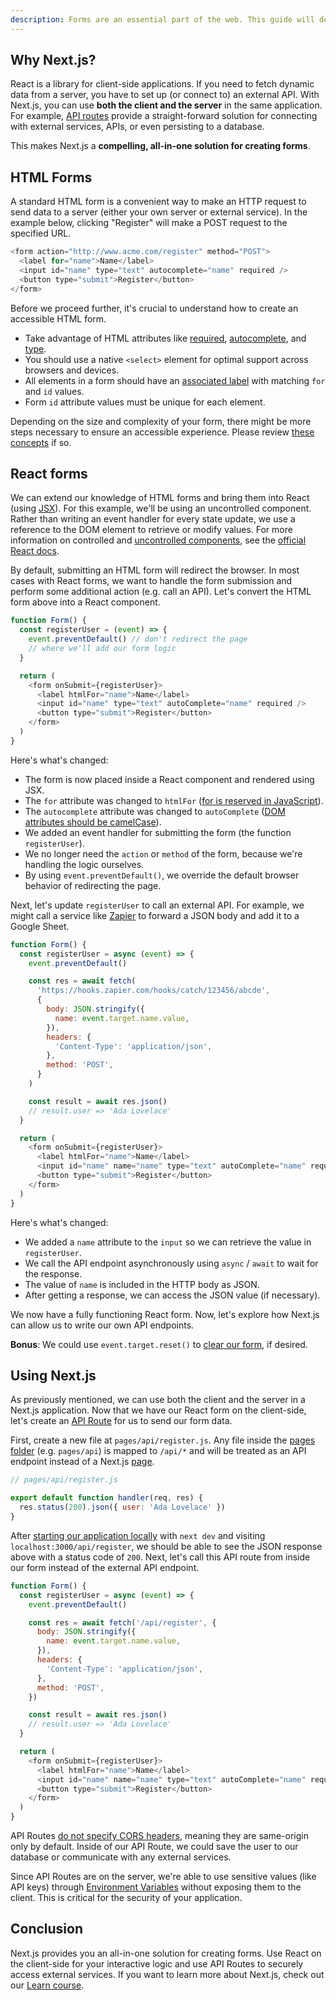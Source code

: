 ```yaml
---
description: Forms are an essential part of the web. This guide will demonstrate how to build a performant, accessible form with Next.js while teaching the best practices for HTML & React forms along the way. Learn more here.
---
```


## Why Next.js?

React is a library for client-side applications. If you need to fetch dynamic data from a server, you have to set up (or connect to) an external API. With Next.js, you can use **both the client and the server** in the same application. For example, [API routes](https://nextjs.org/docs/api-routes/introduction) provide a straight-forward solution for connecting with external services, APIs, or even persisting to a database.

This makes Next.js a **compelling, all-in-one solution for creating forms**.

## HTML Forms

A standard HTML form is a convenient way to make an HTTP request to send data to a server (either your own server or external service). In the example below, clicking "Register" will make a POST request to the specified URL.

```js
<form action="http://www.acme.com/register" method="POST">
  <label for="name">Name</label>
  <input id="name" type="text" autocomplete="name" required />
  <button type="submit">Register</button>
</form>
```

Before we proceed further, it's crucial to understand how to create an accessible HTML form.

- Take advantage of HTML attributes like [required](https://www.w3schools.com/tags/att_input_required.asp), [autocomplete](https://developer.mozilla.org/en-US/docs/Web/HTML/Attributes/autocomplete), and [type](https://www.w3schools.com/tags/att_type.asp).
- You should use a native `<select>` element for optimal support across browsers and devices.
- All elements in a form should have an [associated label](https://www.w3.org/WAI/tutorials/forms/labels/) with matching `for` and `id` values.
- Form `id` attribute values must be unique for each element.

Depending on the size and complexity of your form, there might be more steps necessary to ensure an accessible experience. Please review [these concepts](https://www.w3.org/WAI/tutorials/forms/) if so.

## React forms

We can extend our knowledge of HTML forms and bring them into React (using [JSX](https://reactjs.org/docs/introducing-jsx.html)). For this example, we'll be using an uncontrolled component. Rather than writing an event handler for every state update, we use a reference to the DOM element to retrieve or modify values. For more information on controlled and [uncontrolled components](https://reactjs.org/docs/uncontrolled-components.html), see the [official React docs](https://reactjs.org/docs/uncontrolled-components.html).

By default, submitting an HTML form will redirect the browser. In most cases with React forms, we want to handle the form submission and perform some additional action (e.g. call an API). Let's convert the HTML form above into a React component.

```js
function Form() {
  const registerUser = (event) => {
    event.preventDefault() // don't redirect the page
    // where we'll add our form logic
  }

  return (
    <form onSubmit={registerUser}>
      <label htmlFor="name">Name</label>
      <input id="name" type="text" autoComplete="name" required />
      <button type="submit">Register</button>
    </form>
  )
}
```

Here's what's changed:

- The form is now placed inside a React component and rendered using JSX.
- The `for` attribute was changed to `htmlFor` ([for is reserved in JavaScript](https://reactjs.org/docs/dom-elements.html)).
- The `autocomplete` attribute was changed to `autoComplete` ([DOM attributes should be camelCase](https://reactjs.org/docs/dom-elements.html)).
- We added an event handler for submitting the form (the function `registerUser`).
- We no longer need the `action` or `method` of the form, because we're handling the logic ourselves.
- By using `event.preventDefault()`, we override the default browser behavior of redirecting the page.

Next, let's update `registerUser` to call an external API. For example, we might call a service like [Zapier](https://zapier.com/) to forward a JSON body and add it to a Google Sheet.

```js
function Form() {
  const registerUser = async (event) => {
    event.preventDefault()

    const res = await fetch(
      'https://hooks.zapier.com/hooks/catch/123456/abcde',
      {
        body: JSON.stringify({
          name: event.target.name.value,
        }),
        headers: {
          'Content-Type': 'application/json',
        },
        method: 'POST',
      }
    )

    const result = await res.json()
    // result.user => 'Ada Lovelace'
  }

  return (
    <form onSubmit={registerUser}>
      <label htmlFor="name">Name</label>
      <input id="name" name="name" type="text" autoComplete="name" required />
      <button type="submit">Register</button>
    </form>
  )
}
```

Here's what's changed:

- We added a `name` attribute to the `input` so we can retrieve the value in `registerUser`.
- We call the API endpoint asynchronously using `async` / `await` to wait for the response.
- The value of `name` is included in the HTTP body as JSON.
- After getting a response, we can access the JSON value (if necessary).

We now have a fully functioning React form. Now, let's explore how Next.js can allow us to write our own API endpoints.

**Bonus**: We could use `event.target.reset()` to [clear our form](https://developer.mozilla.org/en-US/docs/Web/API/HTMLFormElement/reset), if desired.

## Using Next.js

As previously mentioned, we can use both the client and the server in a Next.js application. Now that we have our React form on the client-side, let's create an [API Route](https://nextjs.org/docs/api-routes/introduction) for us to send our form data.

First, create a new file at `pages/api/register.js`. Any file inside the [pages folder](https://nextjs.org/docs/basic-features/pages) (e.g. `pages/api`) is mapped to `/api/*` and will be treated as an API endpoint instead of a Next.js [page](https://nextjs.org/docs/basic-features/pages).

```js
// pages/api/register.js

export default function handler(req, res) {
  res.status(200).json({ user: 'Ada Lovelace' })
}
```

After [starting our application locally](https://nextjs.org/docs/getting-started`) with `next dev` and visiting `localhost:3000/api/register`, we should be able to see the JSON response above with a status code of `200`. Next, let's call this API route from inside our form instead of the external API endpoint.

```js
function Form() {
  const registerUser = async (event) => {
    event.preventDefault()

    const res = await fetch('/api/register', {
      body: JSON.stringify({
        name: event.target.name.value,
      }),
      headers: {
        'Content-Type': 'application/json',
      },
      method: 'POST',
    })

    const result = await res.json()
    // result.user => 'Ada Lovelace'
  }

  return (
    <form onSubmit={registerUser}>
      <label htmlFor="name">Name</label>
      <input id="name" name="name" type="text" autoComplete="name" required />
      <button type="submit">Register</button>
    </form>
  )
}
```

API Routes [do not specify CORS headers](https://developer.mozilla.org/en-US/docs/Web/HTTP/CORS), meaning they are same-origin only by default. Inside of our API Route, we could save the user to our database or communicate with any external services.

Since API Routes are on the server, we're able to use sensitive values (like API keys) through [Environment Variables](https://nextjs.org/docs/basic-features/environment-variables) without exposing them to the client. This is critical for the security of your application.

## Conclusion

Next.js provides you an all-in-one solution for creating forms. Use React on the client-side for your interactive logic and use API Routes to securely access external services. If you want to learn more about Next.js, check out our [Learn course](https://nextjs.org/learn/basics/create-nextjs-app).
